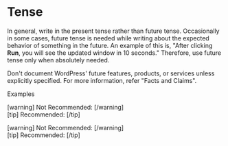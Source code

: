 # Tense

In general, write in the present tense rather than future tense. Occasionally in some cases, future tense is needed while writing about the expected behavior of something in the future. An example of this is, "After clicking **Run**, you will see the updated window in 10 seconds." Therefore, use future tense only when absolutely needed.

Don't document WordPress' future features, products, or services unless explicitly specified. For more information, refer "Facts and Claims".

Examples  

[warning] Not Recommended:   [/warning]  
[tip] Recommended:  [/tip]

[warning] Not Recommended:   [/warning]  
[tip] Recommended:  [/tip]
